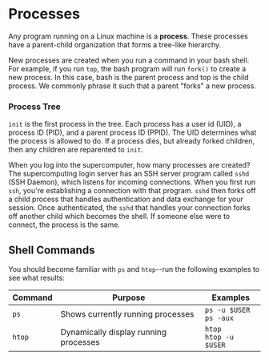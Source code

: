 ---
---

# Processes

Any program running on a Linux machine is a **process**. These processes have a parent-child organization that forms a tree-like hierarchy.

New processes are created when you run a command in your bash shell. For example, if you run `top`, the bash program will run `fork()` to create a new process. In this case, bash is the parent process and top is the child process. We commonly phrase it such that a parent "forks" a new process.

### Process Tree

`init` is the first process in the tree. Each process has a user id (UID), a process ID (PID), and a parent process ID (PPID). The UID determines what the process is allowed to do. If a process dies, but already forked children, then any children are reparented to `init`.

When you log into the supercomputer, how many processes are created? The supercomputing login server has an SSH server program called `sshd` (SSH Daemon), which listens for incoming connections. When you first run `ssh`, you're establishing a connection with that program. `sshd` then forks off a child process that handles authentication and data exchange for your session. Once authenticated, the `sshd` that handles your connection forks off another child which becomes the shell. If someone else were to connect, the process is the same.



## Shell Commands

You should become familiar with `ps` and `htop`--run the following examples to see what results:

| Command | Purpose | Examples |
| --- | --- | --- |
| `ps` | Shows currently running processes | `ps -u $USER`<br/>`ps -aux` |
| `htop` | Dynamically display running processes | `htop`<br/>`htop -u $USER` |

